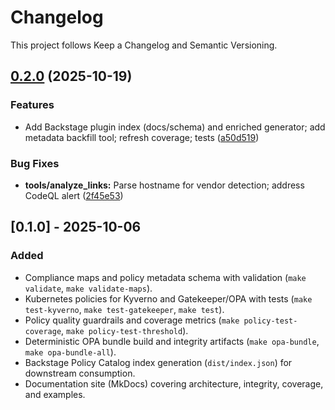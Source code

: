 # Changelog

This project follows Keep a Changelog and Semantic Versioning.

## [0.2.0](https://github.com/rulehub/rulehub/compare/v0.1.0...v0.2.0) (2025-10-19)


### Features

* Add Backstage plugin index (docs/schema) and enriched generator; add metadata backfill tool; refresh coverage; tests ([a50d519](https://github.com/rulehub/rulehub/commit/a50d519a2967e2356cfd1cad03d91446115d23d1))


### Bug Fixes

* **tools/analyze_links:** Parse hostname for vendor detection; address CodeQL alert ([2f45e53](https://github.com/rulehub/rulehub/commit/2f45e534a663d30abb1c46b313b0ee4993cef4d2))

## [0.1.0] - 2025-10-06

### Added

- Compliance maps and policy metadata schema with validation (`make validate`, `make validate-maps`).
- Kubernetes policies for Kyverno and Gatekeeper/OPA with tests (`make test-kyverno`, `make test-gatekeeper`, `make test`).
- Policy quality guardrails and coverage metrics (`make policy-test-coverage`, `make policy-test-threshold`).
- Deterministic OPA bundle build and integrity artifacts (`make opa-bundle`, `make opa-bundle-all`).
- Backstage Policy Catalog index generation (`dist/index.json`) for downstream consumption.
- Documentation site (MkDocs) covering architecture, integrity, coverage, and examples.
